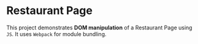 # Restaurant Page

This project demonstrates **DOM manipulation** of a Restaurant Page using `JS`. It uses `Webpack` for module bundling.
